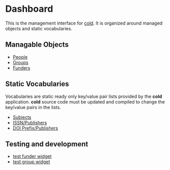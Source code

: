 
Dashboard
=========

This is the management interface for [cold](/). It is organized around managed objects and static vocabularies.

Managable Objects
------------------

- [People](/app/people.html)
- [Groups](/app/groups.html)
- [Funders](/app/funders.html)

Static Vocabularies
-------------------

Vocabularies are static ready only key/value pair lists provided by the **cold** application.  **cold** source code must be updated and compiled to change the key/value pairs in the lists.

- [Subjects](/app/subjects.html)
- [ISSN/Publishers](/app/issns.html)
- [DOI Prefix/Publishers](/app/doi-prefixes.html)


Testing and development
-----------------------

- [test funder widget](/app/widgets/test_funders.html)
- [test group widget](/app/widgets/test_groups.html)
